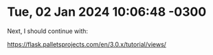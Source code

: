 # Tue, 02 Jan 2024 10:06:48 -0300

Next, I should continue with:

https://flask.palletsprojects.com/en/3.0.x/tutorial/views/

